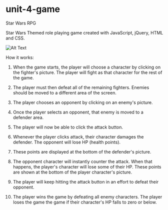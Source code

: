 # unit-4-game 
Star Wars RPG

Star Wars Themed role playing game created with JavaScript, jQuery, HTML and CSS.


![Alt Text](https://mallika1.github.io/unit-4-game/assets/images/starwars.jpg)

How it works: 

1. When the game starts, the player will choose a character by clicking on the fighter's picture. The player will fight   as that character for the rest of the game.


2. The player must then defeat all of the remaining fighters. Enemies should be moved to a different area of the screen.
3. The player chooses an opponent by clicking on an enemy's picture.
4. Once the player selects an opponent, that enemy is moved to a defender area.
5. The player will now be able to click the attack button.
6. Whenever the player clicks attack, their character damages the defender. The opponent will lose HP (health points).
7. These points are displayed at the bottom of the defender's picture.
8. The opponent character will instantly counter the attack. When that happens, the player's character will lose some of their HP. These points are shown at the bottom of the player character's picture.
9. The player will keep hitting the attack button in an effort to defeat their opponent.
10. The player wins the game by defeating all enemy characters. The player loses the game the game if their character's HP falls to zero or below.



